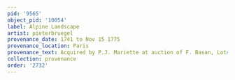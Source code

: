 ```yaml
---
pid: '9565'
object_pid: '10054'
label: Alpine Landscape
artist: pieterbruegel
provenance_date: 1741 to Nov 15 1775
provenance_location: Paris
provenance_text: Acquired by P.J. Mariette at auction of F. Basan, Lot# 840
collection: provenance
order: '2732'
---
```

